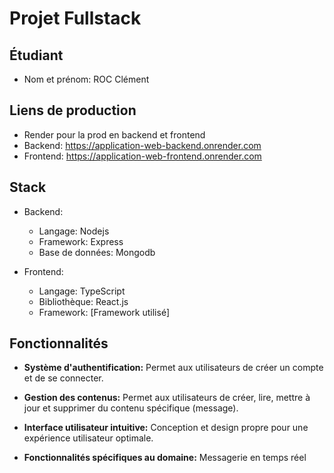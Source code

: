 # Projet Fullstack

## Étudiant

- Nom et prénom: ROC Clément

## Liens de production

- Render pour la prod en backend et frontend
- Backend: https://application-web-backend.onrender.com
- Frontend: https://application-web-frontend.onrender.com

## Stack

- Backend:

  - Langage: Nodejs
  - Framework: Express
  - Base de données: Mongodb

- Frontend:
  - Langage: TypeScript
  - Bibliothèque: React.js
  - Framework: [Framework utilisé]

## Fonctionnalités

- **Système d'authentification:** Permet aux utilisateurs de créer un compte et de se connecter.

- **Gestion des contenus:** Permet aux utilisateurs de créer, lire, mettre à jour et supprimer du contenu spécifique (message).

- **Interface utilisateur intuitive:** Conception et design propre pour une expérience utilisateur optimale.

- **Fonctionnalités spécifiques au domaine:** Messagerie en temps réel
